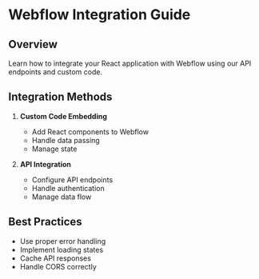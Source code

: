 
# Webflow Integration Guide

## Overview
Learn how to integrate your React application with Webflow using our API endpoints and custom code.

## Integration Methods

1. **Custom Code Embedding**
   - Add React components to Webflow
   - Handle data passing
   - Manage state

2. **API Integration**
   - Configure API endpoints
   - Handle authentication
   - Manage data flow

## Best Practices
- Use proper error handling
- Implement loading states
- Cache API responses
- Handle CORS correctly
